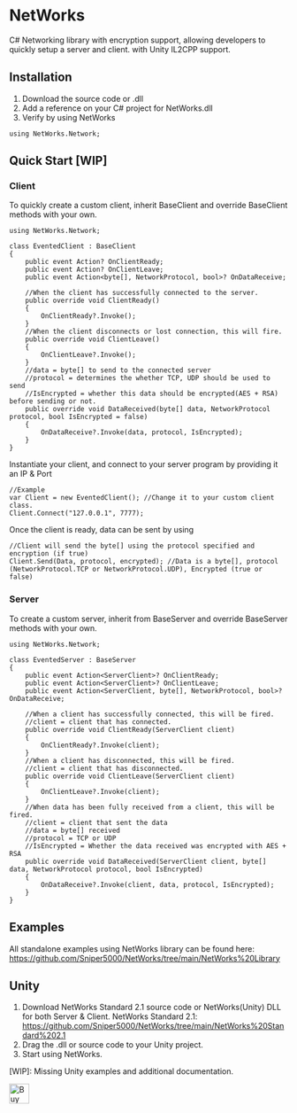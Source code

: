 # NetWorks
C# Networking library with encryption support, allowing developers to quickly setup a server and client. with Unity IL2CPP support.

## Installation
1. Download the source code or .dll
2. Add a reference on your C# project for NetWorks.dll
3. Verify by using NetWorks
```
using NetWorks.Network;
```


## Quick Start [WIP]

### Client
To quickly create a custom client, inherit BaseClient and override BaseClient methods with your own.

```
using NetWorks.Network;

class EventedClient : BaseClient
{
    public event Action? OnClientReady;
    public event Action? OnClientLeave;
    public event Action<byte[], NetworkProtocol, bool>? OnDataReceive;

    //When the client has successfully connected to the server.
    public override void ClientReady()
    {
        OnClientReady?.Invoke();
    }
    //When the client disconnects or lost connection, this will fire.
    public override void ClientLeave()
    {
        OnClientLeave?.Invoke();
    }
    //data = byte[] to send to the connected server
    //protocol = determines the whether TCP, UDP should be used to send
    //IsEncrypted = whether this data should be encrypted(AES + RSA) before sending or not.
    public override void DataReceived(byte[] data, NetworkProtocol protocol, bool IsEncrypted = false)
    {
        OnDataReceive?.Invoke(data, protocol, IsEncrypted);
    }
}
```
Instantiate your client, and connect to your server program by providing it an IP & Port
```
//Example
var Client = new EventedClient(); //Change it to your custom client class.
Client.Connect("127.0.0.1", 7777);
```
Once the client is ready, data can be sent by using
```
//Client will send the byte[] using the protocol specified and encryption (if true)
Client.Send(Data, protocol, encrypted); //Data is a byte[], protocol (NetworkProtocol.TCP or NetworkProtocol.UDP), Encrypted (true or false)
```

### Server
To create a custom server, inherit from BaseServer and override BaseServer methods with your own.
```
using NetWorks.Network;

class EventedServer : BaseServer
{
    public event Action<ServerClient>? OnClientReady;
    public event Action<ServerClient>? OnClientLeave;
    public event Action<ServerClient, byte[], NetworkProtocol, bool>? OnDataReceive;

    //When a client has successfully connected, this will be fired.
    //client = client that has connected.
    public override void ClientReady(ServerClient client)
    {
        OnClientReady?.Invoke(client);
    }
    //When a client has disconnected, this will be fired.
    //client = client that has disconnected.
    public override void ClientLeave(ServerClient client)
    {
        OnClientLeave?.Invoke(client);
    }
    //When data has been fully received from a client, this will be fired.
    //client = client that sent the data
    //data = byte[] received
    //protocol = TCP or UDP
    //IsEncrypted = Whether the data received was encrypted with AES + RSA
    public override void DataReceived(ServerClient client, byte[] data, NetworkProtocol protocol, bool IsEncrypted)
    {
        OnDataReceive?.Invoke(client, data, protocol, IsEncrypted);
    }
}
```

## Examples

All standalone examples using NetWorks library can be found here: 
https://github.com/Sniper5000/NetWorks/tree/main/NetWorks%20Library

## Unity
1. Download NetWorks Standard 2.1 source code or NetWorks(Unity) DLL for both Server & Client.
    NetWorks Standard 2.1: https://github.com/Sniper5000/NetWorks/tree/main/NetWorks%20Standard%202.1
2. Drag the .dll or source code to your Unity project.
3. Start using NetWorks.

[WIP]: Missing Unity examples and additional documentation.


<a href='https://ko-fi.com/A0A110TLP9' target='_blank'><img height='36' style='border:0px;height:36px;' src='https://storage.ko-fi.com/cdn/kofi2.png?v=3' border='0' alt='Buy Me a Coffee at ko-fi.com' /></a>

